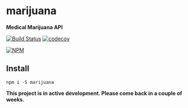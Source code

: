 # marijuana

**Medical Marijuana API**


[![Build Status](https://travis-ci.org/noderaider/marijuana.svg?branch=master)](https://travis-ci.org/noderaider/marijuana)
[![codecov](https://codecov.io/gh/noderaider/marijuana/branch/master/graph/badge.svg)](https://codecov.io/gh/noderaider/marijuana)

[![NPM](https://nodei.co/npm/marijuana.png?stars=true&downloads=true)](https://nodei.co/npm/marijuana/)


## Install

`npm i -S marijuana`


**This project is in active development. Please come back in a couple of weeks.**

